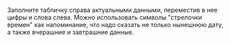 Заполните табличку справа актуальными данными, переместив в нее цифры и слова слева. Можно использовать символы "стрелочки времен" как напоминание, что надо сказать не только нынешнюю дату, а также вчерашние и завтрашние данные. 
